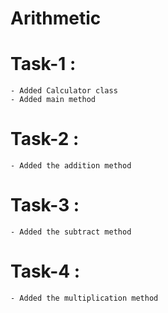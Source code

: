 # Arithmetic

# Task-1 :

    - Added Calculator class
    - Added main method

# Task-2 :

    - Added the addition method

# Task-3 :

    - Added the subtract method

# Task-4 :
    - Added the multiplication method
